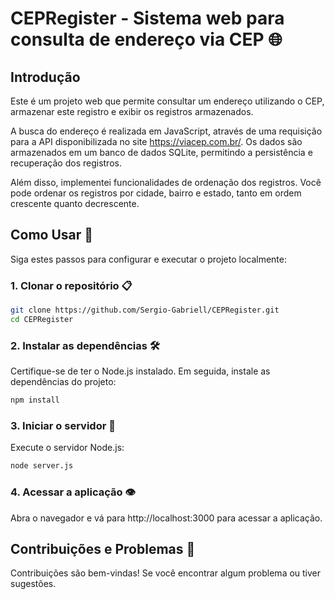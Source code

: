 # CEPRegister - Sistema web para consulta de endereço via CEP 🌐

## Introdução

Este é um projeto web que permite consultar um endereço utilizando o CEP, armazenar este registro e exibir os registros armazenados. 

A busca do endereço é realizada em JavaScript, através de uma requisição para a API disponibilizada no site https://viacep.com.br/. Os dados são armazenados em um banco de dados SQLite, permitindo a persistência e recuperação dos registros.

Além disso, implementei funcionalidades de ordenação dos registros. Você pode ordenar os registros por cidade, bairro e estado, tanto em ordem crescente quanto decrescente.

## Como Usar 🚀

Siga estes passos para configurar e executar o projeto localmente:

### 1. Clonar o repositório 📋

```bash
git clone https://github.com/Sergio-Gabriell/CEPRegister.git
cd CEPRegister
```

### 2. Instalar as dependências 🛠️

Certifique-se de ter o Node.js instalado. Em seguida, instale as dependências do projeto:

```bash
npm install
```

### 3. Iniciar o servidor 📡

Execute o servidor Node.js:

```bash
node server.js
```

### 4. Acessar a aplicação 👁️

Abra o navegador e vá para http://localhost:3000 para acessar a aplicação.

## Contribuições e Problemas 🤝

Contribuições são bem-vindas! Se você encontrar algum problema ou tiver sugestões.
